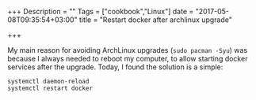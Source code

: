 +++
Description = ""
Tags = ["cookbook","Linux"]
date = "2017-05-08T09:35:54+03:00"
title = "Restart docker after archlinux upgrade"

+++

My main reason for avoiding ArchLinux upgrades (``sudo pacman -Syu``) was
because I always needed to reboot my computer, to allow starting docker
services after the upgrade. Today, I found the solution is a simple:

```
systemctl daemon-reload
systemctl restart docker
```
